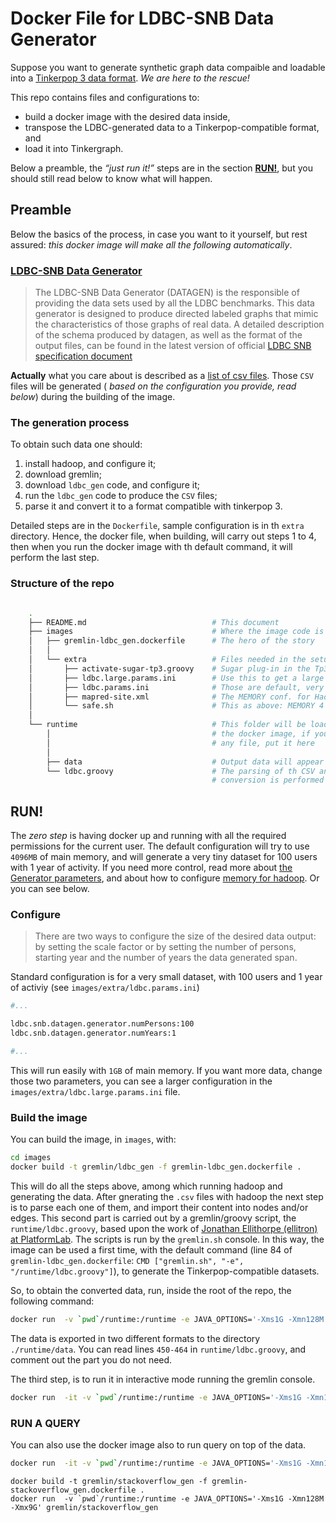 # Docker File for LDBC-SNB Data Generator

Suppose you want to generate synthetic graph data compaible and loadable into a [Tinkerpop 3 data format](http://tinkerpop.apache.org/docs/current/reference/#_gremlin_i_o).
*We are here to the rescue!*

This repo contains files and configurations to:

* build a docker image with the desired data inside,
* transpose the LDBC-generated data to a Tinkerpop-compatible format, and
* load it into Tinkergraph.

Below a preamble, the *“just run it!”* steps are in the section **[RUN!](#run)**, but you should still read below to know what will happen. 

## Preamble

Below the basics of the process, in case you want to it yourself, but rest assured: *this docker image will make all the following automatically*.

### [LDBC-SNB Data Generator](https://github.com/ldbc/ldbc_snb_datagen)

>   The LDBC-SNB Data Generator (DATAGEN) is the responsible of providing the data sets used by all the LDBC benchmarks.
>   This data generator is designed to produce directed labeled graphs that mimic the characteristics of those graphs of real data.
>   A detailed description of the schema produced by datagen, as well as the format of the output files, can be found in the latest version of official [LDBC SNB specification document](https://github.com/ldbc/ldbc_snb_docs)

**Actually** what you care about is described as a [list of csv files](https://github.com/ldbc/ldbc_snb_datagen/wiki/Generated-CSV-Files).
Those `CSV` files will be generated ( *based on the configuration you provide, read below*) during the building of the image.


### The generation process

To obtain such data one should: 

1. install hadoop, and configure it;
2. download gremlin;
3. download `ldbc_gen` code, and configure it;
4. run the  `ldbc_gen` code to produce the `CSV` files;
5. parse it and convert it to a format compatible with tinkerpop 3.

Detailed steps are in the `Dockerfile`, sample configuration is in th `extra` directory.
Hence, the docker file, when building, will carry out steps 1 to 4, then when you run the docker image with th default command, it will perform the last step.

### Structure of the repo

~~~bash

    .
    ├── README.md                            # This document
    ├── images                               # Where the image code is
    │   ├── gremlin-ldbc_gen.dockerfile      # The hero of the story
    │   │      
    │   └── extra                            # Files needed in the setup
    │       ├── activate-sugar-tp3.groovy    # Sugar plug-in in the Tp3 Console
    │       ├── ldbc.large.params.ini        # Use this to get a large dataset
    │       ├── ldbc.params.ini              # Those are default, very small
    │       ├── mapred-site.xml              # The MEMORY conf. for Hadoop
    │       └── safe.sh                      # This as above: MEMORY 4 Hadoop
    │
    └── runtime                              # This folder will be loaded INSIDE
        │                                    # the docker image, if you need 
        │                                    # any file, put it here
        │
        ├── data                             # Output data will appear here
        └── ldbc.groovy                      # The parsing of th CSV and the 
                                             # conversion is performed by this 

~~~


## RUN!

The *zero step* is having docker up and running with all the required permissions for the current user.
The default configuration will try to use `4096MB` of main memory, and will generate a very tiny dataset for 100 users with 1 year of activity.
If you need more control, read more about [the Generator parameters](https://github.com/ldbc/ldbc_snb_datagen/wiki/Compilation_Execution), and about how to configure [memory for hadoop](https://hadoop.apache.org/docs/r2.7.2/hadoop-mapreduce-client/hadoop-mapreduce-client-core/mapred-default.xml).
Or you can see below.


### Configure

> There are two ways to configure the size of the desired data output: by setting the scale factor or by setting the number of persons, starting year and the number of years the data generated span. 

Standard configuration is for a very small dataset, with 100 users and 1 year of activiy (see `images/extra/ldbc.params.ini`)

~~~~bash
#...

ldbc.snb.datagen.generator.numPersons:100
ldbc.snb.datagen.generator.numYears:1

#...
~~~~

This will run easily with `1GB` of main memory.
If you want more data, change those two parameters, you can see a larger configuration in the `images/extra/ldbc.large.params.ini` file.


### Build the image

You can build the image, in `images`, with:


~~~bash
cd images
docker build -t gremlin/ldbc_gen -f gremlin-ldbc_gen.dockerfile .
~~~

This will do all the steps above, among which running hadoop and generating the data.
After gnerating the `.csv` files with hadoop the next step is to parse each one of them, and import their content into nodes and/or edges.
This second part is carried out by a gremlin/groovy script, the `runtime/ldbc.groovy`,  based upon the work of [Jonathan Ellithorpe (ellitron) at PlatformLab](https://github.com/PlatformLab/ldbc-snb-impls/blob/master/snb-interactive-titan/src/main/java/net/ellitron/ldbcsnbimpls/interactive/titan/TitanGraphLoader.java).
The scripts is run by the `gremlin.sh` console.
In this way, the image can be used a first time, with the default command (line 84 of `gremlin-ldbc_gen.dockerfile`:  `CMD ["gremlin.sh", "-e", "/runtime/ldbc.groovy"]`), to generate the Tinkerpop-compatible datasets.

So, to obtain the converted data, run, inside the root of the repo, the following command:

~~~bash
docker run  -v `pwd`/runtime:/runtime -e JAVA_OPTIONS='-Xms1G -Xmn128M -Xmx4G' gremlin/ldbc_gen
~~~

The data is exported in two different formats to the directory `./runtime/data`.
You can read lines `450-464`  in `runtime/ldbc.groovy`, and comment out the part you do not need.


The third step, is to run it in interactive mode running the gremlin console.

~~~bash
docker run  -it -v `pwd`/runtime:/runtime -e JAVA_OPTIONS='-Xms1G -Xmn128M -Xmx32G' gremlin/ldbc_gen gremlin.sh
~~~



### RUN A QUERY

You can also use the  docker image also to run query on top of the data.

~~~bash
docker run  -it -v `pwd`/runtime:/runtime -e JAVA_OPTIONS='-Xms1G -Xmn128M -Xmx4G'  -e DATASET=/runtime/data/social_network.100u_1y.json  gremlin/ldbc_gen gremlin.sh -e /runtime/queries/count-edges.groovy
~~~



~~~adapted version
docker build -t gremlin/stackoverflow_gen -f gremlin-stackoverflow_gen.dockerfile .
docker run  -v `pwd`/runtime:/runtime -e JAVA_OPTIONS='-Xms1G -Xmn128M -Xmx9G' gremlin/stackoverflow_gen
